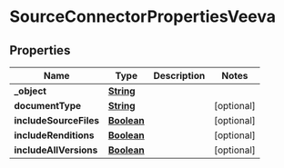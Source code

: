 

# SourceConnectorPropertiesVeeva


## Properties

| Name | Type | Description | Notes |
|------------ | ------------- | ------------- | -------------|
|**_object** | [**String**](String.md) |  |  |
|**documentType** | [**String**](String.md) |  |  [optional] |
|**includeSourceFiles** | [**Boolean**](Boolean.md) |  |  [optional] |
|**includeRenditions** | [**Boolean**](Boolean.md) |  |  [optional] |
|**includeAllVersions** | [**Boolean**](Boolean.md) |  |  [optional] |



